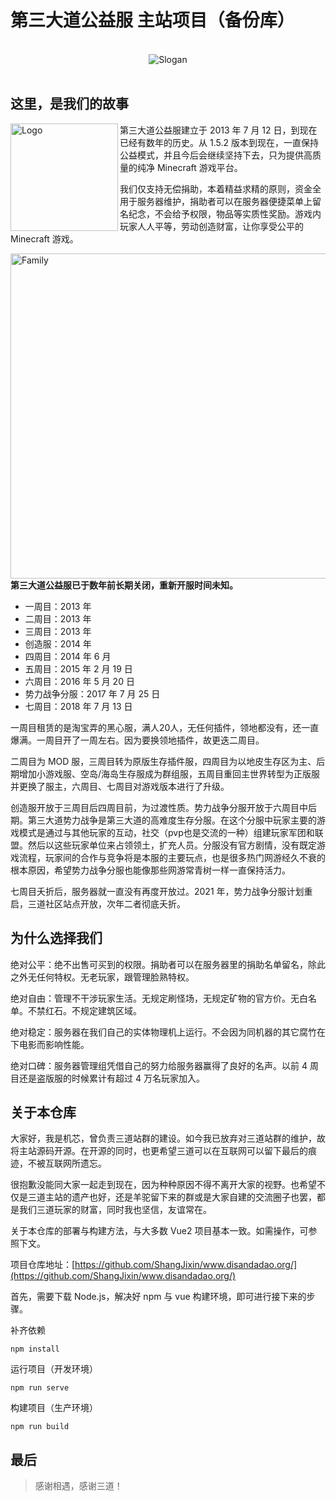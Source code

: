 # 第三大道公益服 主站项目（备份库）

<br>

<div align="center"><img src="https://github.com/ShangJixin/www.disandadao.org/assets/21075413/909144dd-d558-4f93-af5e-16ca92550e10" alt="Slogan"></div>

<br>

## 这里，是我们的故事

<img src="https://github.com/ShangJixin/www.disandadao.org/assets/21075413/8e95941a-ae44-4329-9ef3-8cf326f378dd" align="left" width="172px" alt="Logo">第三大道公益服建立于 2013 年 7 月 12 日，到现在已经有数年的历史。从 1.5.2 版本到现在，一直保持公益模式，并且今后会继续坚持下去，只为提供高质量的纯净 Minecraft 游戏平台。

我们仅支持无偿捐助，本着精益求精的原则，资金全用于服务器维护，捐助者可以在服务器便捷菜单上留名纪念，不会给予权限，物品等实质性奖励。游戏内玩家人人平等，劳动创造财富，让你享受公平的 Minecraft 游戏。

<img src="https://github.com/ShangJixin/www.disandadao.org/assets/21075413/11e0c6a9-ab43-4104-b927-5c4b43d89604" align="right" alt="Family" width="520">

****第三大道公益服已于数年前长期关闭，重新开服时间未知。****

- 一周目：2013 年
- 二周目：2013 年
- 三周目：2013 年
- 创造服：2014 年
- 四周目：2014 年 6 月
- 五周目：2015 年 2 月 19 日
- 六周目：2016 年 5 月 20 日
- 势力战争分服：2017 年 7 月 25 日
- 七周目：2018 年 7 月 13 日

一周目租赁的是淘宝弄的黑心服，满人20人，无任何插件，领地都没有，还一直爆满。一周目开了一周左右。因为要换领地插件，故更迭二周目。

二周目为 MOD 服，三周目转为原版生存插件服，四周目为以地皮生存区为主、后期增加小游戏服、空岛/海岛生存服成为群组服，五周目重回主世界转型为正版服并更换了服主，六周目、七周目对游戏版本进行了升级。

创造服开放于三周目后四周目前，为过渡性质。势力战争分服开放于六周目中后期。第三大道势力战争是第三大道的高难度生存分服。在这个分服中玩家主要的游戏模式是通过与其他玩家的互动，社交（pvp也是交流的一种）组建玩家军团和联盟。然后以这些玩家单位来占领领土，扩充人员。分服没有官方剧情，没有既定游戏流程，玩家间的合作与竞争将是本服的主要玩点，也是很多热门网游经久不衰的根本原因，希望势力战争分服也能像那些网游常青树一样一直保持活力。

七周目夭折后，服务器就一直没有再度开放过。2021 年，势力战争分服计划重启，三道社区站点开放，次年二者彻底夭折。

## 为什么选择我们

绝对公平：绝不出售可买到的权限。捐助者可以在服务器里的捐助名单留名，除此之外无任何特权。无老玩家，跟管理脸熟特权。

绝对自由：管理不干涉玩家生活。无规定刷怪场，无规定矿物的官方价。无白名单。不禁红石。不规定建筑区域。

绝对稳定：服务器在我们自己的实体物理机上运行。不会因为同机器的其它腐竹在下电影而影响性能。

绝对口碑：服务器管理组凭借自己的努力给服务器赢得了良好的名声。以前 4 周目还是盗版服的时候累计有超过 4 万名玩家加入。

## 关于本仓库

大家好，我是机芯，曾负责三道站群的建设。如今我已放弃对三道站群的维护，故将主站源码开源。在开源的同时，也更希望三道可以在互联网可以留下最后的痕迹，不被互联网所遗忘。

很抱歉没能同大家一起走到现在，因为种种原因不得不离开大家的视野。也希望不仅是三道主站的遗产也好，还是羊驼留下来的群或是大家自建的交流圈子也罢，都是我们三道玩家的财富，同时我也坚信，友谊常在。

关于本仓库的部署与构建方法，与大多数 Vue2 项目基本一致。如需操作，可参照下文。

项目仓库地址：[https://github.com/ShangJixin/www.disandadao.org/](https://github.com/ShangJixin/www.disandadao.org/)

首先，需要下载 Node.js，解决好 npm 与 vue 构建环境，即可进行接下来的步骤。

补齐依赖
```
npm install
```
运行项目（开发环境）
```
npm run serve
```
构建项目（生产环境）
```
npm run build
```

## 最后

> 感谢相遇，感谢三道！
